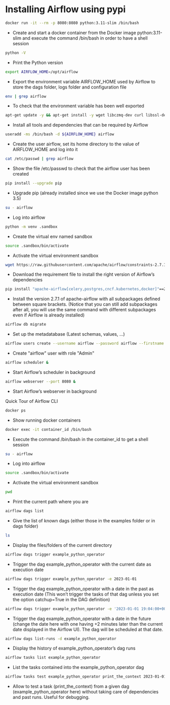 ﻿# Installing Airflow using pypi


```bash
docker run -it --rm -p 8080:8080 python:3.11-slim /bin/bash
```
* Create and start a docker container from the Docker image python:3.11-slim and execute the command /bin/bash in order to have a shell session


```bash
python -V
```
* Print the Python version


```bash
export AIRFLOW_HOME=/opt/airflow
```
* Export the environment variable AIRFLOW_HOME used by Airflow to store the dags folder, logs folder and configuration file


```bash
env | grep airflow
```
* To check that the environment variable has been well exported


```bash
apt-get update -y && apt-get install -y wget libczmq-dev curl libssl-dev git inetutils-telnet bind9utils freetds-dev libkrb5-dev libsasl2-dev libffi-dev libpq-dev freetds-bin build-essential default-libmysqlclient-dev apt-utils rsync zip unzip gcc && apt-get clean
```
* Install all tools and dependencies that can be required by Airflow


```bash
useradd -ms /bin/bash -d ${AIRFLOW_HOME} airflow
```
* Create the user airflow, set its home directory to the value of AIRFLOW_HOME and log into it


```bash
cat /etc/passwd | grep airflow
```
* Show the file /etc/passwd to check that the airflow user has been created


```bash
pip install --upgrade pip
```
* Upgrade pip (already installed since we use the Docker image python 3.5)


```bash
su - airflow
```
* Log into airflow


```bash
python -m venv .sandbox
```
* Create the virtual env named sandbox


```bash
source .sandbox/bin/activate
```
* Activate the virtual environment sandbox


```bash
wget https://raw.githubusercontent.com/apache/airflow/constraints-2.7.1/constraints-3.11.txt
```
* Download the requirement file to install the right version of Airflow’s dependencies


```bash
pip install "apache-airflow[celery,postgres,cncf.kubernetes,docker]"==2.7.1 --constraint ./constraints-3.11.txt
```

* Install the version 2.7.1 of apache-airflow with all subpackages defined between square brackets. (Notice that you can still add subpackages after all, you will use the same command with different subpackages even if Airflow is already installed)


```bash
airflow db migrate
```
* Set up the metadatabase (Latest schemas, values, ...)


```bash
airflow users create --username airflow --password airflow --firstname Airflow --lastname Admin --role Admin --email airflowadmin@example.com
```
* Create "airflow" user with role "Admin"


```bash
airflow scheduler &
```
* Start Airflow’s scheduler in background


```bash
airflow webserver --port 8080 &
```
* Start Airflow’s webserver in background


Quick Tour of Airflow CLI


```bash
docker ps
```
* Show running docker containers


```bash
docker exec -it container_id /bin/bash
```
* Execute the command /bin/bash in the container_id to get a shell session


```bash
su - airflow
```
* Log into airflow


```bash
source .sandbox/bin/activate
```
* Activate the virtual environment sandbox


```bash
pwd
```
* Print the current path where you are


```bash
airflow dags list
```
* Give the list of known dags (either those in the examples folder or in dags folder)


```bash
ls
```
* Display the files/folders of the current directory


```bash
airflow dags trigger example_python_operator
```
* Trigger the dag example_python_operator with the current date as execution date


```bash
airflow dags trigger example_python_operator -e 2023-01-01
```
* Trigger the dag example_python_operator with a date in the past as execution date (This won’t trigger the tasks of that dag unless you set the option catchup=True in the DAG definition)


```bash
airflow dags trigger example_python_operator -e '2023-01-01 19:04:00+00:00'
```
* Trigger the dag example_python_operator with a date in the future (change the date here with one having +2 minutes later than the current date displayed in the Airflow UI). The dag will be scheduled at that date.


```bash
airflow dags list-runs -d example_python_operator
```
* Display the history of example_python_operator’s dag runs


```bash
airflow tasks list example_python_operator
```
* List the tasks contained into the example_python_operator dag


```bash
airflow tasks test example_python_operator print_the_context 2023-01-01
```
* Allow to test a task (print_the_context) from a given dag (example_python_operator here) without taking care of dependencies and past runs. Useful for debugging.
